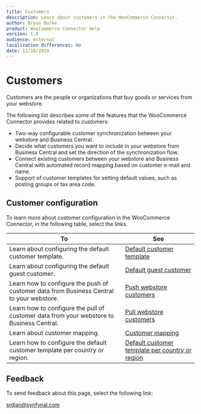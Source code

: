```yaml
---
title: Customers
description: Learn about customers in the WooCommerce Connector.
author: Bryon Burke
product: WooCommerce Connector Help
version: 1.0
audience: external
localization differences: No
date: 11/10/2024
---
```


<!-- markdownlint-disable MD006 MD007 MD009 MD024 MD025 MD033 -->
<!--// cspell:ignore  markdownlint allowfullscreen keyframes webstore -->

# Customers

Customers are the people or organizations that buy goods or services from your webstore.

The following list describes some of the features that the WooCommerce Connector provides related to customers:

- Two-way configurable customer synchronization between your webstore and Business Central. 
- Decide what customers you want to include in your webstore from Business Central and set the direction of the synchronization flow.
- Connect existing customers between your webstore and Business Central with automated record mapping based on customer e-mail and name.
- Support of customer templates for setting default values, such as posting groups or tax area code.

## Customer configuration

To learn more about customer configuration in the WooCommerce Connector, in the following table, select the links.

| To | See |
|---|---|
| Learn about configuring the default customer template. | [Default customer template](default-customer-template.md) |
| Learn about configuring the default guest customer. | [Default guest customer](default-guest-customer.md) |
| Learn how to configure the push of customer data from Business Central to your webstore. | [Push webstore customers](push-webstore-customers.md) |
| Learn how to configure the pull of customer data from your webstore to Business Central. | [Pull webstore customers](pull-webstore-customers.md) |
| Learn about customer mapping. | [Customer mapping](customer-mapping.md) |
| Learn how to configure the default customer template per country or region. | [Default customer template per country or region](default-customer-template-per-country-region.md) |

## Feedback

To send feedback about this page, select the following link:

[srdjan@synfynal.com](mailto:srdjan@synfynal.com?subject=Documentation%20Feedback%20Product%20Docs:%20customers)
